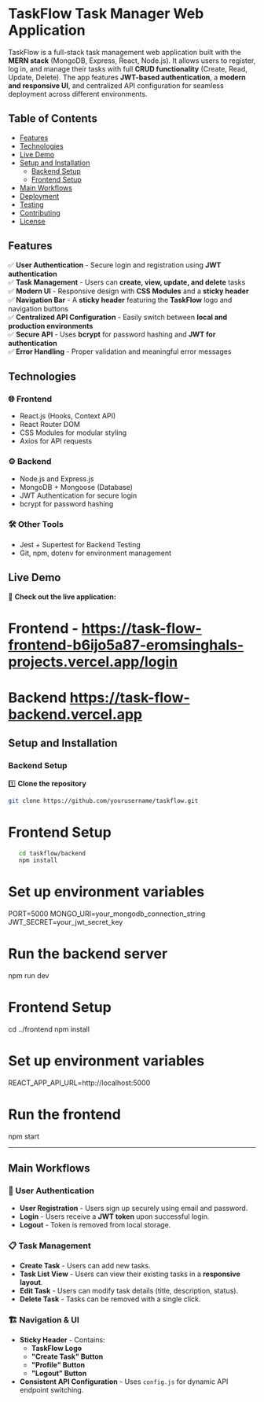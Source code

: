 # TaskFlow Task Manager Web Application

TaskFlow is a full-stack task management web application built with the **MERN stack** (MongoDB, Express, React, Node.js). It allows users to register, log in, and manage their tasks with full **CRUD functionality** (Create, Read, Update, Delete). The app features **JWT-based authentication**, a **modern and responsive UI**, and centralized API configuration for seamless deployment across different environments.

## Table of Contents

- [Features](#features)
- [Technologies](#technologies)
- [Live Demo](#live-demo)
- [Setup and Installation](#setup-and-installation)
  - [Backend Setup](#backend-setup)
  - [Frontend Setup](#frontend-setup)
- [Main Workflows](#main-workflows)
- [Deployment](#deployment)
- [Testing](#testing)
- [Contributing](#contributing)
- [License](#license)

## Features

✅ **User Authentication** - Secure login and registration using **JWT authentication**  
✅ **Task Management** - Users can **create, view, update, and delete** tasks  
✅ **Modern UI** - Responsive design with **CSS Modules** and a **sticky header**  
✅ **Navigation Bar** - A **sticky header** featuring the **TaskFlow** logo and navigation buttons  
✅ **Centralized API Configuration** - Easily switch between **local and production environments**  
✅ **Secure API** - Uses **bcrypt** for password hashing and **JWT for authentication**  
✅ **Error Handling** - Proper validation and meaningful error messages  

## Technologies

### 🌐 **Frontend**
- React.js (Hooks, Context API)
- React Router DOM
- CSS Modules for modular styling
- Axios for API requests

### ⚙ **Backend**
- Node.js and Express.js
- MongoDB + Mongoose (Database)
- JWT Authentication for secure login
- bcrypt for password hashing

### 🛠 **Other Tools**
- Jest + Supertest for Backend Testing
- Git, npm, dotenv for environment management

## Live Demo

🚀 **Check out the live application:**  
 # Frontend - https://task-flow-frontend-b6ijo5a87-eromsinghals-projects.vercel.app/login
 # Backend https://task-flow-backend.vercel.app

## Setup and Installation

### Backend Setup

1️⃣ **Clone the repository**  
   ```bash
   git clone https://github.com/yourusername/taskflow.git
   ```
   # Frontend Setup
   ```bash
      cd taskflow/backend
      npm install
   ```
   # Set up environment variables
   PORT=5000
   MONGO_URI=your_mongodb_connection_string
   JWT_SECRET=your_jwt_secret_key
   
   # Run the backend server
   npm run dev

   # Frontend Setup
   cd ../frontend
   npm install
   # Set up environment variables
   REACT_APP_API_URL=http://localhost:5000
   #  Run the frontend
   npm start

   --- 

   ## Main Workflows

### 🔐 User Authentication
- **User Registration** - Users sign up securely using email and password.
- **Login** - Users receive a **JWT token** upon successful login.
- **Logout** - Token is removed from local storage.

### 📋 Task Management
- **Create Task** - Users can add new tasks.
- **Task List View** - Users can view their existing tasks in a **responsive layout**.
- **Edit Task** - Users can modify task details (title, description, status).
- **Delete Task** - Tasks can be removed with a single click.

### 🏗 Navigation & UI
- **Sticky Header** - Contains:
  - **TaskFlow Logo**
  - **"Create Task" Button**
  - **"Profile" Button**
  - **"Logout" Button**
- **Consistent API Configuration** - Uses `config.js` for dynamic API endpoint switching.